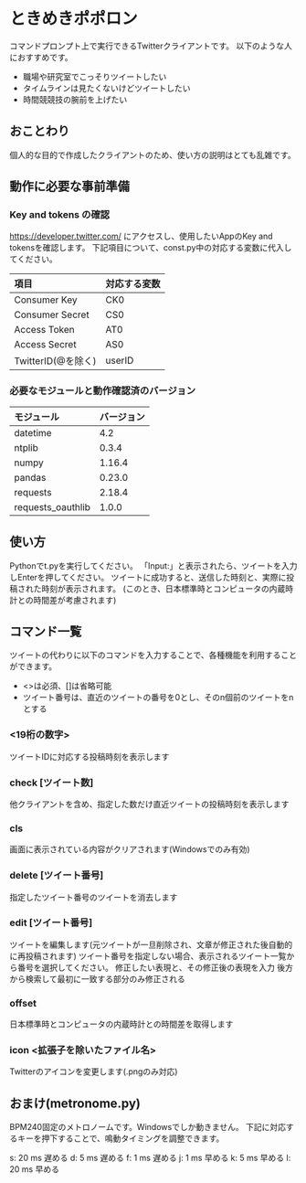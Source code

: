 # ときめきポポロン

コマンドプロンプト上で実行できるTwitterクライアントです。
以下のような人におすすめです。

* 職場や研究室でこっそりツイートしたい
* タイムラインは見たくないけどツイートしたい
* 時間競競技の腕前を上げたい

## おことわり

個人的な目的で作成したクライアントのため、使い方の説明はとても乱雑です。

## 動作に必要な事前準備

### Key and tokens の確認

https://developer.twitter.com/ にアクセスし、使用したいAppのKey and tokensを確認します。
下記項目について、const.py中の対応する変数に代入してください。

|項目|対応する変数|
|:---|:---|
|Consumer Key|CK0|
|Consumer Secret|CS0|
|Access Token|AT0|
|Access Secret|AS0|
|TwitterID(@を除く)|userID|

### 必要なモジュールと動作確認済のバージョン

|モジュール|バージョン|
|:---|:---|
|datetime|4.2|
|ntplib|0.3.4|
|numpy|1.16.4|
|pandas|0.23.0|
|requests|2.18.4|
|requests_oauthlib|1.0.0|

## 使い方

Pythonでt.pyを実行してください。
「Input:」と表示されたら、ツイートを入力しEnterを押してください。
ツイートに成功すると、送信した時刻と、実際に投稿された時刻が表示されます。
(このとき、日本標準時とコンピュータの内蔵時計との時間差が考慮されます)

## コマンド一覧

ツイートの代わりに以下のコマンドを入力することで、各種機能を利用することができます。

* <>は必須、[]は省略可能
* ツイート番号は、直近のツイートの番号を0とし、そのn個前のツイートをnとする

### <19桁の数字>
ツイートIDに対応する投稿時刻を表示します

### check [ツイート数]
他クライアントを含め、指定した数だけ直近ツイートの投稿時刻を表示します

### cls
画面に表示されている内容がクリアされます(Windowsでのみ有効)

### delete [ツイート番号]
指定したツイート番号のツイートを消去します

### edit [ツイート番号]
ツイートを編集します(元ツイートが一旦削除され、文章が修正された後自動的に再投稿されます)
ツイート番号を指定しない場合、表示されるツイート一覧から番号を選択してください。
修正したい表現と、その修正後の表現を入力
後方から検索して最初に一致する部分のみ修正される

### offset
日本標準時とコンピュータの内蔵時計との時間差を取得します

### icon <拡張子を除いたファイル名>
Twitterのアイコンを変更します(.pngのみ対応)

## おまけ(metronome.py)
BPM240固定のメトロノームです。Windowsでしか動きません。
下記に対応するキーを押下することで、鳴動タイミングを調整できます。

s: 20 ms 遅める
d:  5 ms 遅める
f:  1 ms 遅める
j:  1 ms 早める
k:  5 ms 早める
l: 20 ms 早める